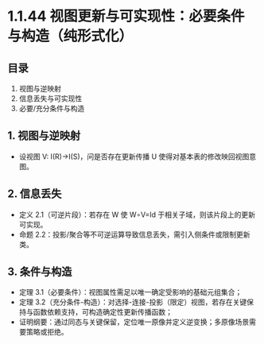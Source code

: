 # 1.1.44 视图更新与可实现性：必要条件与构造（纯形式化）

## 目录

1. 视图与逆映射
2. 信息丢失与可实现性
3. 必要/充分条件与构造

## 1. 视图与逆映射

- 设视图 V: I(R)→I(S)，问是否存在更新传播 U 使得对基本表的修改映回视图意图。

## 2. 信息丢失

- 定义 2.1（可逆片段）：若存在 W 使 W∘V=Id 于相关子域，则该片段上的更新可实现。
- 命题 2.2：投影/聚合等不可逆运算导致信息丢失，需引入侧条件或限制更新类。

## 3. 条件与构造

- 定理 3.1（必要条件）：视图属性需足以唯一确定受影响的基础元组集合；
- 定理 3.2（充分条件-构造）：对选择-连接-投影（限定）视图，若存在关键保持与函数依赖支持，可构造确定性更新传播函数；
- 证明纲要：通过同态与关键保留，定位唯一原像并定义逆变换；多原像场景需要策略或拒绝。

